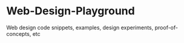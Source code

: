 # Web-Design-Playground

Web design code snippets, examples, design experiments, proof-of-concepts, etc
